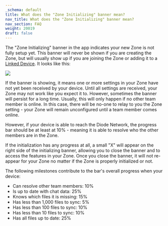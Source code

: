 ```yaml
---
_schema: default
title: What does the "Zone Initializing" banner mean?
nav_title: What does the "Zone Initializing" banner mean?
nav_section: FAQ
weight: 20019
draft: false
---
```

The "Zone Initializing" banner in the app indicates your new Zone is not fully setup yet.  This banner will never be shown if you are creating the Zone, but will usually show up if you are joining the Zone or adding it to a <a href="/docs/using/linked-devices/" target="_blank" rel="noopener">Linked Device</a>.  It looks like this:

![](/uploads/image-99.png)

If the banner is showing, it means one or more settings in your Zone have not yet been received by your device.  Until all settings are received, your Zone may not work like you expect it to. However, sometimes the banner will persist for a long time.  Usually, this will only happen if no other team member is online.  In this case, there will be no-one to relay to you the Zone setting - your Zone will remain unconfigured until a team member comes online.

However, if your device is able to reach the Diode Network, the progress bar should be at least at 10% - meaning it is able to resolve who the other members are in the Zone.

If the initialization has any progress at all, a small "X" will appear on the right side of the initializing banner, allowing you to close the banner and to access the features in your Zone.  Once you close the banner, it will not re-appear for your Zone no matter if the Zone is properly initialized or not.

The following milestones contribute to the bar's overall progress when your device:

* Can resolve other team members: 10%
* Is up to date with chat data: 25%
* Knows which files it is missing: 15%
* Has less than 1,000 files to sync: 5%
* Has less than 100 files to sync: 10%
* Has less than 10 files to sync: 10%
* Has all files up to date: 25%